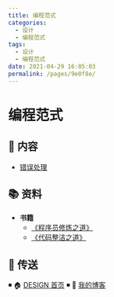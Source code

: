 ```yaml
---
title: 编程范式
categories: 
  - 设计
  - 编程范式
tags: 
  - 设计
  - 编程范式
date: 2021-04-29 16:05:03
permalink: /pages/9e0f8e/
---
```


# 编程范式

## 📖 内容

- [错误处理](01.错误处理.md)

## 📚 资料

- **书籍**
  - [《程序员修炼之道》](ttps://item.jd.com/12828404.html)
  - [《代码整洁之道》](https://item.jd.com/12842858.html)

## 🚪 传送

◾ 🏠 [DESIGN 首页](https://github.com/dunwu/design) ◾ 🎯 [我的博客](https://github.com/dunwu/blog)
